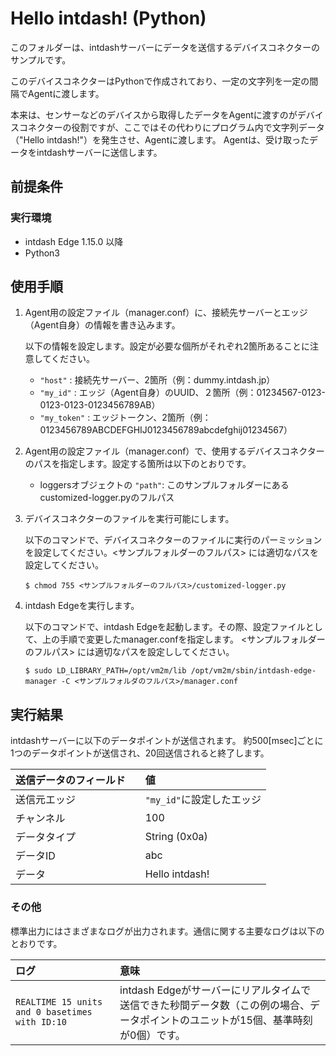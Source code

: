 Hello intdash! (Python)
=======================

このフォルダーは、intdashサーバーにデータを送信するデバイスコネクターのサンプルです。

このデバイスコネクターはPythonで作成されており、一定の文字列を一定の間隔でAgentに渡します。

本来は、センサーなどのデバイスから取得したデータをAgentに渡すのがデバイスコネクターの役割ですが、ここではその代わりにプログラム内で文字列データ（"Hello intdash!"）を発生させ、Agentに渡します。
Agentは、受け取ったデータをintdashサーバーに送信します。

## 前提条件

### 実行環境
- intdash Edge 1.15.0 以降
- Python3

## 使用手順

1. Agent用の設定ファイル（manager.conf）に、接続先サーバーとエッジ（Agent自身）の情報を書き込みます。

    以下の情報を設定します。設定が必要な個所がそれぞれ2箇所あることに注意してください。
    
    - `"host"` : 接続先サーバー、2箇所（例：dummy.intdash.jp）
    - `"my_id"` : エッジ（Agent自身）のUUID、２箇所（例：01234567-0123-0123-0123-0123456789AB）
    - `"my_token"` : エッジトークン、2箇所（例：0123456789ABCDEFGHIJ0123456789abcdefghij01234567）

2. Agent用の設定ファイル（manager.conf）で、使用するデバイスコネクターのパスを指定します。設定する箇所は以下のとおりです。

    - loggersオブジェクトの `"path"`: このサンプルフォルダーにあるcustomized-logger.pyのフルパス

3. デバイスコネクターのファイルを実行可能にします。

    以下のコマンドで、デバイスコネクターのファイルに実行のパーミッションを設定してください。<サンプルフォルダーのフルパス> には適切なパスを設定してください。

    ```
    $ chmod 755 <サンプルフォルダーのフルパス>/customized-logger.py
    ````

4. intdash Edgeを実行します。

    以下のコマンドで、intdash Edgeを起動します。その際、設定ファイルとして、上の手順で変更したmanager.confを指定します。
	<サンプルフォルダーのフルパス> には適切なパスを設定ししてください。

    ```
    $ sudo LD_LIBRARY_PATH=/opt/vm2m/lib /opt/vm2m/sbin/intdash-edge-manager -C <サンプルフォルダのフルパス>/manager.conf
    ```

## 実行結果

intdashサーバーに以下のデータポイントが送信されます。
約500[msec]ごとに1つのデータポイントが送信され、20回送信されると終了します。

| 送信データのフィールド　| 値                   |
|:-------------------|:-----------------------|
| 送信元エッジ         | `"my_id"`に設定したエッジ |
| チャンネル           | 100                    |
| データタイプ         | String (0x0a)          |
| データID            | abc                    |
| データ              | Hello intdash!         |


### その他

標準出力にはさまざまなログが出力されます。通信に関する主要なログは以下のとおりです。

| ログ                                                 | 意味                                                                              |
|:----------------------------------------------------|:----------------------------------------------------------------------------------|
| `REALTIME 15 units and 0 basetimes with ID:10`      | intdash Edgeがサーバーにリアルタイムで送信できた秒間データ数（この例の場合、データポイントのユニットが15個、基準時刻が0個）です。                          |
